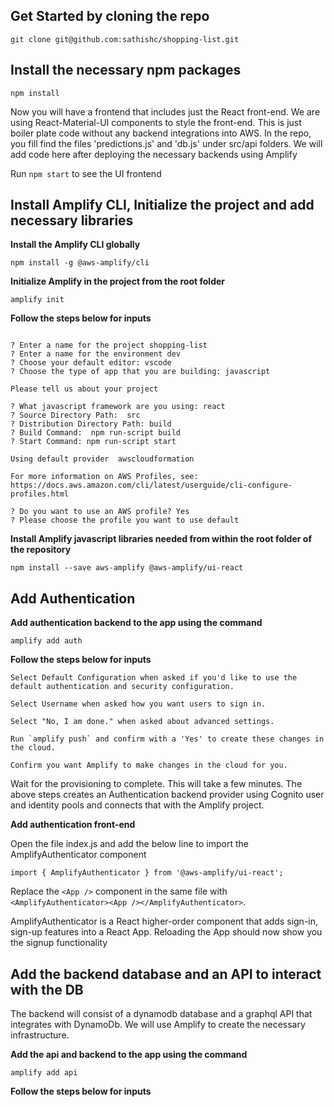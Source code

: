 ## Get Started by cloning the repo

`git clone git@github.com:sathishc/shopping-list.git`


## Install the necessary npm packages

`npm install`

Now you will have a frontend that includes just the React front-end. We are using React-Material-UI components to style the front-end. This is just boiler plate code without any backend integrations into AWS. In the repo, you fill find the files 'predictions.js' and 'db.js' under src/api folders. We will add code here after deploying the necessary backends using Amplify 

Run `npm start` to see the UI frontend

## Install Amplify CLI, Initialize the project and add necessary libraries

**Install the Amplify CLI globally**

`npm install -g @aws-amplify/cli`


**Initialize Amplify in the project from the root folder**

`amplify init`

**Follow the steps below for inputs**

```

? Enter a name for the project shopping-list
? Enter a name for the environment dev
? Choose your default editor: vscode
? Choose the type of app that you are building: javascript

Please tell us about your project

? What javascript framework are you using: react
? Source Directory Path:  src
? Distribution Directory Path: build
? Build Command:  npm run-script build
? Start Command: npm run-script start

Using default provider  awscloudformation

For more information on AWS Profiles, see:
https://docs.aws.amazon.com/cli/latest/userguide/cli-configure-profiles.html

? Do you want to use an AWS profile? Yes
? Please choose the profile you want to use default

```

**Install Amplify javascript libraries needed from within the root folder of the repository**

`npm install --save aws-amplify @aws-amplify/ui-react`

## Add Authentication

**Add authentication backend to the app using the command**

`amplify add auth`

**Follow the steps below for inputs**

```
Select Default Configuration when asked if you'd like to use the default authentication and security configuration.
   
Select Username when asked how you want users to sign in.
   
Select "No, I am done." when asked about advanced settings.

Run `amplify push` and confirm with a 'Yes' to create these changes in the cloud.

Confirm you want Amplify to make changes in the cloud for you.
```

Wait for the provisioning to complete. This will take a few minutes. The above steps creates an Authentication backend provider using Cognito user and identity pools and connects that with the Amplify project.

**Add authentication front-end**

Open the file index.js and add the below line to import the AmplifyAuthenticator component

`import { AmplifyAuthenticator } from '@aws-amplify/ui-react';`

Replace the `<App />` component in the same file with `<AmplifyAuthenticator><App /></AmplifyAuthenticator>`. 

AmplifyAuthenticator is a React higher-order component that adds sign-in, sign-up features into a React App. Reloading the App should now show you the signup functionality

## Add the backend database and an API to interact with the DB

The backend will consist of a dynamodb database and a graphql API that integrates with DynamoDb. We will use Amplify to create the necessary infrastructure. 

**Add the api and backend to the app using the command**

`amplify add api`

**Follow the steps below for inputs**

```

   

```


